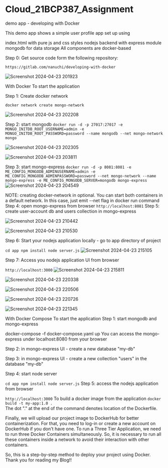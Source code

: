 # Cloud_21BCP387_Assignment
demo app - developing with Docker

This demo app shows a simple user profile app set up using

index.html with pure js and css styles
nodejs backend with express module
mongodb for data storage
All components are docker-based

Step 0: Get source code form the following repository:

```https://gitlab.com/nanuchi/developing-with-docker```

![Screenshot 2024-04-23 201923](https://github.com/GreenMask2003/21BCP387_Cloud_Assignment/assets/99289722/1bf81cad-cdfa-437f-8c82-6f2d33aa03ee)

With Docker
To start the application

Step 1: Create docker network

```docker network create mongo-network```

![Screenshot 2024-04-23 202208](https://github.com/GreenMask2003/21BCP387_Cloud_Assignment/assets/99289722/2b75cfc9-ce6a-47a4-a37c-d51887a5a4aa)

Step 2: start mongodb
```docker run -d -p 27017:27017 -e MONGO_INITDB_ROOT_USERNAME=admin -e MONGO_INITDB_ROOT_PASSWORD=password --name mongodb --net mongo-network mongo```

![Screenshot 2024-04-23 202305](https://github.com/GreenMask2003/21BCP387_Cloud_Assignment/assets/99289722/856ce076-89db-4af7-8859-a362c8b52b76)

![Screenshot 2024-04-23 203811](https://github.com/GreenMask2003/21BCP387_Cloud_Assignment/assets/99289722/8b26eba4-2679-4579-b46f-01fae7b4e106)

Step 3: start mongo-express
```docker run -d -p 8081:8081 -e ME_CONFIG_MONGODB_ADMINUSERNAME=admin -e ME_CONFIG_MONGODB_ADMINPASSWORD=password --net mongo-network --name mongo-express -e ME_CONFIG_MONGODB_SERVER=mongodb mongo-express```
![Screenshot 2024-04-23 204549](https://github.com/GreenMask2003/21BCP387_Cloud_Assignment/assets/99289722/74d9fc40-d3ca-49ea-a3ef-994cfd355396)

NOTE: creating docker-network in optional. You can start both containers in a default network. In this case, just emit --net flag in docker run command
Step 4: open mongo-express from browser
```http://localhost:8081```
Step 5: create user-account db and users collection in mongo-express

![Screenshot 2024-04-23 210442](https://github.com/GreenMask2003/21BCP387_Cloud_Assignment/assets/99289722/3810eda4-9d72-48d7-a51d-be04dfb6b582)

![Screenshot 2024-04-23 210530](https://github.com/GreenMask2003/21BCP387_Cloud_Assignment/assets/99289722/ac6b7f11-50ec-4b11-aecf-2b9390d07c39)

Step 6: Start your nodejs application locally - go to app directory of project

```cd app npm install node server.js```
![Screenshot 2024-04-23 215105](https://github.com/GreenMask2003/21BCP387_Cloud_Assignment/assets/99289722/ac58b516-5082-41bd-b49f-f57f042a7d44)

Step 7: Access you nodejs application UI from browser

```http://localhost:3000```
![Screenshot 2024-04-23 215811](https://github.com/GreenMask2003/21BCP387_Cloud_Assignment/assets/99289722/2faa5b3e-881a-4039-925b-5b07a0293200)

![Screenshot 2024-04-23 220338](https://github.com/GreenMask2003/21BCP387_Cloud_Assignment/assets/99289722/9318c124-5d8c-440e-9ae2-76a660be8b45)

![Screenshot 2024-04-23 220506](https://github.com/GreenMask2003/21BCP387_Cloud_Assignment/assets/99289722/fe22a40e-aaea-467e-9481-2990fed756ea)

![Screenshot 2024-04-23 220726](https://github.com/GreenMask2003/21BCP387_Cloud_Assignment/assets/99289722/f7e58b1e-98fd-4c9f-a881-bf85b165d4da)

![Screenshot 2024-04-23 221345](https://github.com/GreenMask2003/21BCP387_Cloud_Assignment/assets/99289722/15b7fba2-8cd3-473e-aefa-7b4e2f1bb381)

With Docker Compose
To start the application
Step 1: start mongodb and mongo-express

docker-compose -f docker-compose.yaml up
You can access the mongo-express under localhost:8080 from your browser

Step 2: in mongo-express UI - create a new database "my-db"

Step 3: in mongo-express UI - create a new collection "users" in the database "my-db"

Step 4: start node server

```cd app npm install node server.js```
Step 5: access the nodejs application from browser

```http://localhost:3000```
To build a docker image from the application
```docker build -t my-app:1.0 .```       
The dot "." at the end of the command denotes location of the Dockerfile.


Finally, we will upload our project image to DockerHub for better containerization. For that, you need to log-in or create a new account on DockerHub if you don't have one.
To run a Three Tier Application, we need to run three Docker Containers simultaneously. So, it is necessary to run all these containers inside a network to avoid their interaction with other containers.

So, this is a step-by-step method to deploy your project using Docker. Thank you for reading my Blog!!

